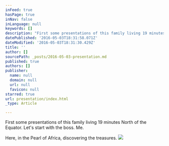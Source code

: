 ```yaml
---
inFeed: true
hasPage: true
inNav: false
inLanguage: null
keywords: []
description: "First some presentations of this family living 19 minutes North of the Equator. Let's start with the boss. Me."
datePublished: '2016-05-03T18:31:58.071Z'
dateModified: '2016-05-03T18:31:30.429Z'
title: ''
author: []
sourcePath: _posts/2016-05-03-presentation.md
published: true
authors: []
publisher:
  name: null
  domain: null
  url: null
  favicon: null
starred: true
url: presentation/index.html
_type: Article

---
```

First some presentations of this family living 19 minutes North of the Equator. Let's start with the boss. Me.

Here, in the Pearl of Africa, discovering the treasures.
![](https://the-grid-user-content.s3-us-west-2.amazonaws.com/ab0dfd63-30a0-4356-b13d-417a1210b3c5.jpg)